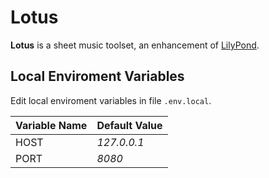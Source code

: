 # Lotus

**Lotus** is a sheet music toolset, an enhancement of [LilyPond](http://lilypond.org/).


## Local Enviroment Variables

Edit local enviroment variables in file `.env.local`.

Variable Name			| Default Value
:--						| :--
HOST					| *127.0.0.1*
PORT					| *8080*
